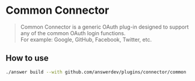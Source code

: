 # Common Connector
> Common Connector is a generic OAuth plug-in designed to support any of the common OAuth login functions.  
> For example: Google, GitHub, Facebook, Twitter, etc.

## How to use
```bash
./answer build --with github.com/answerdev/plugins/connector/common
```